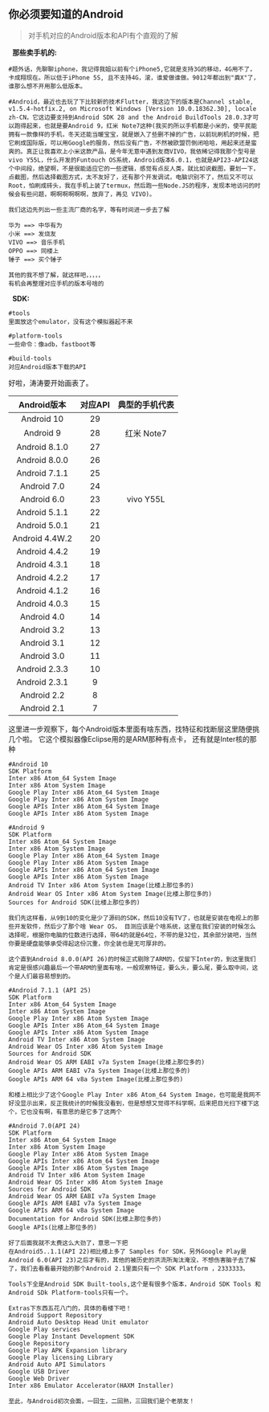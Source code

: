 ## 你必须要知道的Android

> 对手机对应的Android版本和API有个直观的了解

&nbsp;&nbsp;**那些卖手机的:**
```
#题外话，先聊聊iphone，我记得我姐以前有个iPhone5,它就是支持3G的移动，4G用不了，卡成翔现在。所以低于iPhone 5S, 且不支持4G，滚，谁爱做谁做。9012年都出到"粪X"了，谁那么想不开用那么低版本。

#Android，最近也去玩了下比较新的技术Flutter，我这边下的版本是Channel stable, v1.5.4-hotfix.2, on Microsoft Windows [Version 10.0.18362.30], locale zh-CN，它这边要支持到Android SDK 28 and the Android BuildTools 28.0.3才可以跑得起来，也就是要Android 9，红米 Note7这种(我买的所以手机都是小米的，使平民能拥有一款像样的手机，冬天还能当暖宝宝，就是嵌入了些删不掉的广告，以前玩刷机的时候，把它刷成国际版，可以用Google的服务，然后没有广告，不然被欧盟罚倒闭哈哈，用起来还是蛮爽的。真正让我喜欢上小米这款产品，是今年无意中遇到友商VIVO，我依稀记得我那个型号是vivo Y55L，什么开发的Funtouch OS系统，Android版本6.0.1，也就是API23-API24这个中间段，绝望啊，不是很能适应它的一些逻辑，感觉有点反人类，就比如说截图，要划一下，点截图，然后选择截图方式，太不友好了，还有那个开发调试，电脑识别不了，然后又不可以Root，怕刷成砖头，我在手机上装了termux，然后跑一些Node.JS的程序，发现本地访问的时候会有些问题，啊啊啊啊啊啊，放弃了，再见 VIVO)。

我们这边先列出一些主流厂商的名字，等有时间进一步去了解

华为 ==> 中华有为
小米 ==> 发烧友
VIVO ==> 音乐手机
OPPO ==> 同楼上
锤子 ==> 买个锤子

其他的我不想了解，就这样吧，，，，，
有机会再整理对应手机的版本号啥的
```
&nbsp;&nbsp;**SDK:**
```
#tools
里面放这个emulator，没有这个模拟器起不来

#platform-tools
一些命令：像adb，fastboot等

#build-tools
对应Android版本下载的API
```

好啦，涛涛要开始画表了。

| Android版本 | 对应API |  典型的手机代表 |
| :----: | :----: | :----: |
| Android 10 | 29 |  | 
| Android 9 | 28 | 红米 Note7 | 
| Android 8.1.0 | 27 |  | 
| Android 8.0.0 | 26 |  | 
| Android 7.1.1 | 25 |  | 
| Android 7.0 | 24 |  | 
| Android 6.0 | 23 | vivo Y55L | 
| Android 5.1.1 | 22 |  | 
| Android 5.0.1 | 21 |  | 
| Android 4.4W.2 | 20 |  | 
| Android 4.4.2 | 19 |  | 
| Android 4.3.1 | 18 |  | 
| Android 4.2.2 | 17 |  | 
| Android 4.1.2 | 16 |  | 
| Android 4.0.3 | 15 |  | 
| Android 4.0 | 14 |  | 
| Android 3.2 | 13 |  | 
| Android 3.1 | 12 |  | 
| Android 3.0 | 11 |  | 
| Android 2.3.3 | 10 |  | 
| Android 2.3.1 | 9 |  | 
| Android 2.2 | 8 |  | 
| Android 2.1 | 7 |  | 

这里进一步观察下，每个Android版本里面有啥东西，找特征和找断层这里随便挑几个啦。
它这个模拟器像Eclipse用的是ARM那种有点卡， 还有就是Inter核的那种
```
#Android 10
SDK Platform 
Inter x86 Atom_64 System Image
Inter x86 Atom System Image
Google Play Inter x86 Atom_64 System Image
Google Play Inter x86 Atom System Image
Google APIs Inter x86 Atom_64 System Image
Google APIs Inter x86 Atom System Image

#Android 9
SDK Platform 
Inter x86 Atom_64 System Image
Inter x86 Atom System Image
Google Play Inter x86 Atom_64 System Image
Google Play Inter x86 Atom System Image
Google APIs Inter x86 Atom_64 System Image
Google APIs Inter x86 Atom System Image
Android TV Inter x86 Atom System Image(比楼上那位多的)
Android Wear OS Inter x86 Atom System Image(比楼上那位多的)
Sources for Android SDK(比楼上那位多的)

我们先这样看，从9到10的变化是少了源码的SDK，然后10没有TV了，也就是安装在电视上的那些开发软件，然后少了那个啥 Wear OS， 目测应该是个啥系统，这里在我们安装的时候怎么选择呢，根据你电脑的位数进行选择，带64的就是64位，不带的是32位，其余部分装吧，当然你要是硬盘能够承受得起这份沉重，你全装也是无可厚非的。

这个直到Android 8.0.0(API 26)的时候正式剔除了ARM的，仅留下Inter的，到这里我们肯定是很感兴趣最后一个带ARM的里面有啥，一般观察特征，要么头，要么尾，要么取中间，这个是人们最容易想到的。

#Android 7.1.1 (API 25) 
SDK Platform 
Inter x86 Atom_64 System Image
Inter x86 Atom System Image
Google Play Inter x86 Atom System Image
Google APIs Inter x86 Atom_64 System Image
Google APIs Inter x86 Atom System Image
Android TV Inter x86 Atom System Image
Android Wear OS Inter x86 Atom System Image
Sources for Android SDK
Android Wear OS ARM EABI v7a System Image(比楼上那位多的)
Google APIs ARM EABI v7a System Image(比楼上那位多的)
Google APIs ARM 64 v8a System Image(比楼上那位多的)

和楼上相比少了这个Google Play Inter x86 Atom_64 System Image，也可能是我网不好没显示出来，反正我统计的时候我没看到，但是想想又觉得不科学啊，后来把目光扫下楼下这个，它也没有啊，有意思的是它多了这两个

#Android 7.0(API 24)
SDK Platform 
Inter x86 Atom_64 System Image
Inter x86 Atom System Image
Google Play Inter x86 Atom System Image
Google APIs Inter x86 Atom_64 System Image
Google APIs Inter x86 Atom System Image
Android TV Inter x86 Atom System Image
Android Wear OS Inter x86 Atom System Image
Sources for Android SDK
Android Wear OS ARM EABI v7a System Image
Google APIs ARM EABI v7a System Image
Google APIs ARM 64 v8a System Image
Documentation for Android SDK(比楼上那位多的)
Google APIs(比楼上那位多的)

好了后面我就不太费这么大劲了，意思一下把
在Android5..1.1(API 22)相比楼上多了 Samples for SDK，另外Google Play是Android 6.0(API 23)之后才有的，其他的被历史的洪流所淘汰淹没，不想伤害脑子去了解了，我们去看看最开始的那个Android 2.1里面只有一个 SDK Platform ，2333333。

Tools下全是Android SDK Built-tools,这个是有很多个版本，Android SDK Tools 和Android SDk Platform-tools只有一个。

Extras下东西五花八门的，具体的看楼下吧！
Android Support Repository
Android Auto Desktop Head Unit emulator
Google Play services
Google Play Instant Development SDK
Google Repository
Google Play APK Expansion library
Google Play licensing Library
Android Auto API Simulators
Google USB Driver
Google Web Driver
Inter x86 Emulator Accelerator(HAXM Installer)

至此，与Android初次会面，一回生，二回熟，三回我们是个老朋友！
```




